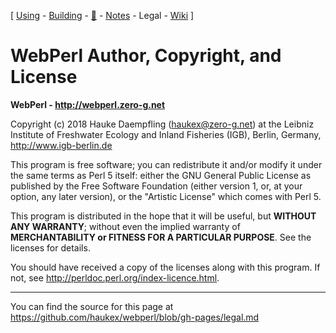 
\[ [Using](using.html) -
[Building](building.html) -
[🦋](perl6.html) -
[Notes](notes.html) -
Legal -
[Wiki](https://github.com/haukex/webperl/wiki) \]

WebPerl Author, Copyright, and License
======================================


**WebPerl - <http://webperl.zero-g.net>**

Copyright (c) 2018 Hauke Daempfling (haukex@zero-g.net)
at the Leibniz Institute of Freshwater Ecology and Inland Fisheries (IGB),
Berlin, Germany, <http://www.igb-berlin.de>

This program is free software; you can redistribute it and/or modify
it under the same terms as Perl 5 itself: either the GNU General Public
License as published by the Free Software Foundation (either version 1,
or, at your option, any later version), or the "Artistic License" which
comes with Perl 5.

This program is distributed in the hope that it will be useful, but
**WITHOUT ANY WARRANTY**; without even the implied warranty of
**MERCHANTABILITY or FITNESS FOR A PARTICULAR PURPOSE**.
See the licenses for details.

You should have received a copy of the licenses along with this program.
If not, see <http://perldoc.perl.org/index-licence.html>.


***

You can find the source for this page at
<https://github.com/haukex/webperl/blob/gh-pages/legal.md>

